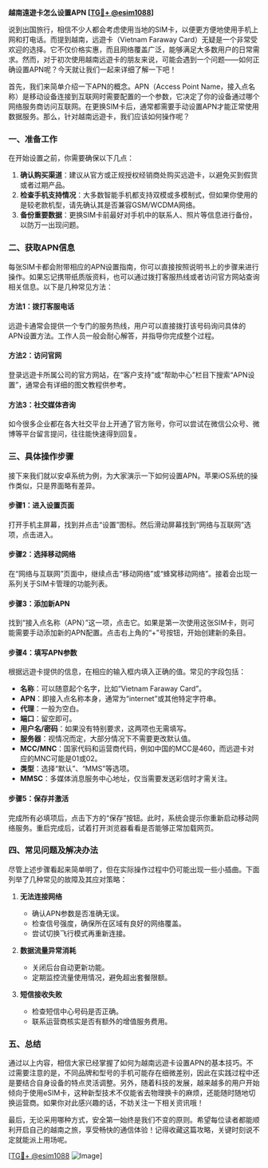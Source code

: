**越南遠遊卡怎么设置APN [[TG💪+ @esim1088](https://t.me/s/esim1088)]**

说到出国旅行，相信不少人都会考虑使用当地的SIM卡，以便更方便地使用手机上网和打电话。而提到越南，远遊卡（Vietnam Faraway Card）无疑是一个非常受欢迎的选择。它不仅价格实惠，而且网络覆盖广泛，能够满足大多数用户的日常需求。然而，对于初次使用越南远遊卡的朋友来说，可能会遇到一个问题——如何正确设置APN呢？今天就让我们一起来详细了解一下吧！

首先，我们来简单介绍一下APN的概念。APN（Access Point Name，接入点名称）是移动设备连接到互联网时需要配置的一个参数，它决定了你的设备通过哪个网络服务商访问互联网。在更换SIM卡后，通常都需要手动设置APN才能正常使用数据服务。那么，针对越南远遊卡，我们应该如何操作呢？

### 一、准备工作

在开始设置之前，你需要确保以下几点：

1. **确认购买渠道**：建议从官方或正规授权经销商处购买远遊卡，以避免买到假货或者过期产品。
2. **检查手机支持情况**：大多数智能手机都支持双模或多模制式，但如果你使用的是较老款机型，请先确认其是否兼容GSM/WCDMA网络。
3. **备份重要数据**：更换SIM卡前最好对手机中的联系人、照片等信息进行备份，以防万一出现问题。

### 二、获取APN信息

每张SIM卡都会附带相应的APN设置指南，你可以直接按照说明书上的步骤来进行操作。如果忘记携带纸质版资料，也可以通过拨打客服热线或者访问官方网站查询相关信息。以下是几种常见方法：

#### 方法1：拨打客服电话
远遊卡通常会提供一个专门的服务热线，用户可以直接拨打该号码询问具体的APN设置方法。工作人员一般会耐心解答，并指导你完成整个过程。

#### 方法2：访问官网
登录远遊卡所属公司的官方网站，在“客户支持”或“帮助中心”栏目下搜索“APN设置”，通常会有详细的图文教程供参考。

#### 方法3：社交媒体咨询
如今很多企业都在各大社交平台上开通了官方账号，你可以尝试在微信公众号、微博等平台留言提问，往往能快速得到回复。

### 三、具体操作步骤

接下来我们就以安卓系统为例，为大家演示一下如何设置APN。苹果iOS系统的操作类似，只是界面略有差异。

#### 步骤1：进入设置页面
打开手机主屏幕，找到并点击“设置”图标。然后滑动屏幕找到“网络与互联网”选项，点击进入。

#### 步骤2：选择移动网络
在“网络与互联网”页面中，继续点击“移动网络”或“蜂窝移动网络”。接着会出现一系列关于SIM卡管理的功能列表。

#### 步骤3：添加新APN
找到“接入点名称（APN）”这一项，点击它。如果是第一次使用这张SIM卡，则可能需要手动添加新的APN配置。点击右上角的“+”号按钮，开始创建新的条目。

#### 步骤4：填写APN参数
根据远遊卡提供的信息，在相应的输入框内填入正确的值。常见的字段包括：
- **名称**：可以随意起个名字，比如“Vietnam Faraway Card”。
- **APN**：即接入点名称本身，通常为“internet”或其他特定字符串。
- **代理**：一般为空白。
- **端口**：留空即可。
- **用户名/密码**：如果没有特别要求，这两项也无需填写。
- **服务器**：视情况而定，大部分情况下不需要更改默认值。
- **MCC/MNC**：国家代码和运营商代码，例如中国的MCC是460，而远遊卡对应的MNC可能是01或02。
- **类型**：选择“默认”、“MMS”等选项。
- **MMSC**：多媒体消息服务中心地址，仅当需要发送彩信时才需关注。

#### 步骤5：保存并激活
完成所有必填项后，点击下方的“保存”按钮。此时，系统会提示你重新启动移动网络服务。重启完成后，试着打开浏览器看看是否能够正常加载网页。

### 四、常见问题及解决办法

尽管上述步骤看起来简单明了，但在实际操作过程中仍可能出现一些小插曲。下面列举了几种常见的故障及其应对策略：

1. **无法连接网络**
   - 确认APN参数是否准确无误。
   - 检查信号强度，确保所在区域有良好的网络覆盖。
   - 尝试切换飞行模式再重新连接。

2. **数据流量异常消耗**
   - 关闭后台自动更新功能。
   - 定期监控流量使用情况，避免超出套餐限额。

3. **短信接收失败**
   - 检查短信中心号码是否正确。
   - 联系运营商核实是否有额外的增值服务费用。

### 五、总结

通过以上内容，相信大家已经掌握了如何为越南远遊卡设置APN的基本技巧。不过需要注意的是，不同品牌和型号的手机可能存在细微差别，因此在实践过程中还是要结合自身设备的特点灵活调整。另外，随着科技的发展，越来越多的用户开始倾向于使用eSIM卡，这种新型技术不仅能省去物理换卡的麻烦，还能随时随地切换运营商。如果你对此感兴趣的话，不妨关注一下相关资讯哦！

最后，无论采用哪种方式，安全第一始终是我们不变的原则。希望每位读者都能顺利开启自己的越南之旅，享受畅快的通信体验！记得收藏这篇攻略，关键时刻说不定就能派上用场呢。

[[TG💪+ @esim1088](https://t.me/s/esim1088) ![Image](https://i.postimg.cc/4NQfJmqS/Snipaste-2025-05-13-00-14-12.png)]